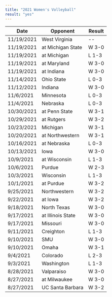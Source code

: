 ```yaml
---
title: "2021 Women's Volleyball"
result: "yes"
---
```


| Date | Opponent | Result |
|-|-|-|
| 11/19/2021 | West Virginia | -- |
| 11/19/2021 | at Michigan State | W 3-0 |
| 11/19/2021 | at Michigan | L 1-3 |
| 11/19/2021 | at Maryland | W 3-0 |
| 11/19/2021 | at Indiana | W 3-0 |
| 11/14/2021 | Ohio State | L 0-3 |
| 11/12/2021 | Indiana | W 3-0 |
| 11/6/2021 | Minnesota | L 0-3 |
| 11/4/2021  | Nebraska | L 0-3 |
| 10/30/2021 | at Penn State | W 3-1 |
| 10/29/2021 | at Rutgers | W 3-2 |
| 10/23/2021 | Michigan | W 3-1 |
| 10/20/2021 | at Northwestern | W 3-1 |
| 10/16/2021 | at Nebraska | L 0-3 |
| 10/13/2021 | Iowa | W 3-0 |
| 10/9/2021 | at Wisconsin | L 1-3 |
| 10/6/2021 | Purdue | W 2-3 |
| 10/3/2021 | Wisconsin | L 1-3 |
| 10/1/2021 | at Purdue | W 3-2 |
| 9/25/2021 | Northwestern | W 3-2 |
| 9/22/2021 | at Iowa | W 3-2 |
| 9/18/2021 | North Texas | W 3-0 |
| 9/17/2021 | at Illinois State | W 3-0 |
| 9/17/2021 | Missouri | W 3-0 |
| 9/11/2021 | Creighton | L 1-3 |
| 9/10/2021 | SMU | W 3-0 |
| 9/10/2021 | Omaha | W 3-1 |
| 9/4/2021 | Colorado | L 2-3 |
| 9/3/2021 | Washington | L 1-3 |
| 8/28/2021 | Valparaiso | W 3-0 |
| 8/27/2021 | at Milwaukee | W 3-0 |
| 8/27/2021 | UC Santa Barbara | W 3-2 |
